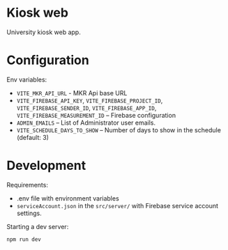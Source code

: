 # Kiosk web

University kiosk web app.

# Configuration

Env variables:

* `VITE_MKR_API_URL` - MKR Api base URL
* `VITE_FIREBASE_API_KEY`, `VITE_FIREBASE_PROJECT_ID`, `VITE_FIREBASE_SENDER_ID`, `VITE_FIREBASE_APP_ID`, `VITE_FIREBASE_MEASUREMENT_ID` – Firebase configuration
* `ADMIN_EMAILS` – List of Administrator user emails.
* `VITE_SCHEDULE_DAYS_TO_SHOW` – Number of days to show in the schedule (default: 3)

# Development

Requirements:
* .env file with environment variables
* `serviceAccount.json` in the `src/server/` with Firebase service account settings.

Starting a dev server:

```bash
npm run dev
```
